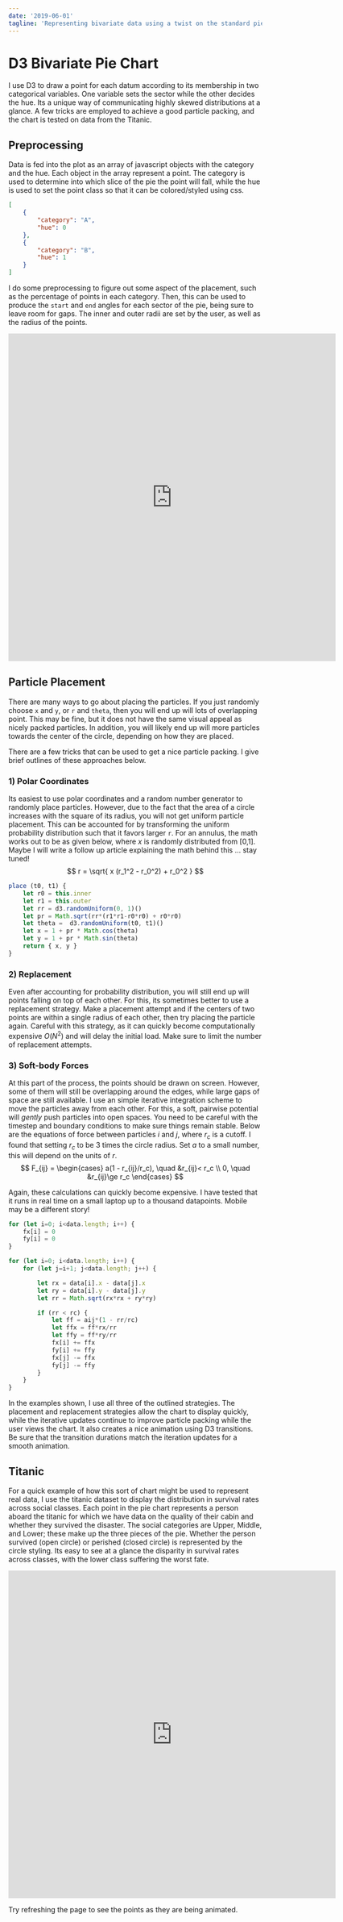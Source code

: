 ```yaml
---
date: '2019-06-01'
tagline: 'Representing bivariate data using a twist on the standard pie chart'
---
```


# D3 Bivariate Pie Chart

I use D3 to draw a point for each datum according to its membership in two categorical variables.
One variable sets the sector while the other decides the hue.
Its a unique way of communicating highly skewed distributions at a glance.
A few tricks are employed to achieve a good particle packing, and the chart is tested on data from the Titanic.

## Preprocessing

Data is fed into the plot as an array of javascript objects with the category and the hue.
Each object in the array represent a point.
The category is used to determine into which slice of the pie the point will fall, while the hue is used to set the point class so that it can be colored/styled using css.

```json
[
    {
        "category": "A",
        "hue": 0
    },
    {
        "category": "B",
        "hue": 1
    }
]
```

I do some preprocessing to figure out some aspect of the placement, such as the percentage of points in each category.
Then, this can be used to produce the `start` and `end` angles for each sector of the pie, being sure to leave room for gaps.
The inner and outer radii are set by the user, as well as the radius of the points.

<iframe src='https://irate-vegetable.surge.sh/' scrolling="no" frameBorder="0" width='650' height='650'></iframe>

## Particle Placement

There are many ways to go about placing the particles.
If you just randomly choose `x` and `y`, or `r` and `theta`, then you will end up will lots of overlapping point.
This may be fine, but it does not have the same visual appeal as nicely packed particles.
In addition, you will likely end up will more particles towards the center of the circle, depending on how they are placed.

There are a few tricks that can be used to get a nice particle packing.
I give brief outlines of these approaches below.

### 1) Polar Coordinates

Its easiest to use polar coordinates and a random number generator to randomly place particles. However, due to the fact that the area of a circle increases with the square of its radius, you will not get uniform particle placement. This can be accounted for by transforming the uniform probability distribution such that it favors larger `r`. For an annulus, the math works out to be as given below, where $x$ is randomly distributed from [0,1]. Maybe I will write a follow up article explaining the math behind this ... stay tuned!
$$
r = \sqrt{ x (r_1^2 - r_0^2) + r_0^2 }
$$

```javascript
place (t0, t1) {
    let r0 = this.inner
    let r1 = this.outer
    let rr = d3.randomUniform(0, 1)()
    let pr = Math.sqrt(rr*(r1*r1-r0*r0) + r0*r0)
    let theta =  d3.randomUniform(t0, t1)()
    let x = 1 + pr * Math.cos(theta)
    let y = 1 + pr * Math.sin(theta)
    return { x, y }
}
```

### 2) Replacement

Even after accounting for probability distribution, you will still end up will points falling on top of each other. For this, its sometimes better to use a replacement strategy. Make a placement attempt and if the centers of two points are within a single radius of each other, then try placing the particle again. Careful with this strategy, as it can quickly become computationally expensive $O(N^2)$ and will delay the initial load. Make sure to limit the number of replacement attempts.

### 3) Soft-body Forces

At this part of the process, the points should be drawn on screen. However, some of them will still be overlapping around the edges, while large gaps of space are still available. I use an simple iterative integration scheme to move the particles away from each other. For this, a soft, pairwise potential will *gently* push particles into open spaces. You need to be careful with the timestep and boundary conditions to make sure things remain stable. Below are the equations of force between particles $i$ and $j$, where $r_c$ is a cutoff. I found that setting $r_c$ to be 3 times the circle radius. Set $a$ to a small number, this will depend on the units of $r$.
$$
F_{ij} = \begin{cases}
 a(1 - r_{ij}/r_c), \quad &r_{ij}< r_c \\
 0, \quad &r_{ij}\ge r_c
 \end{cases}
$$

Again, these calculations can quickly become expensive.
I have tested that it runs in real time on a small laptop up to a thousand datapoints.
Mobile may be a different story!

```javascript
for (let i=0; i<data.length; i++) {
    fx[i] = 0
    fy[i] = 0
}

for (let i=0; i<data.length; i++) {
    for (let j=i+1; j<data.length; j++) {

        let rx = data[i].x - data[j].x
        let ry = data[i].y - data[j].y
        let rr = Math.sqrt(rx*rx + ry*ry)

        if (rr < rc) {
            let ff = aij*(1 - rr/rc)
            let ffx = ff*rx/rr
            let ffy = ff*ry/rr
            fx[i] += ffx
            fy[i] += ffy
            fx[j] -= ffx
            fy[j] -= ffy
        }
    }
}
```

In the examples shown, I use all three of the outlined strategies. The placement and replacement strategies allow the chart to display quickly, while the iterative updates continue to improve particle packing while the user views the chart. It also creates a nice animation using D3 transitions. Be sure that the transition durations match the iteration updates for a smooth animation.

## Titanic

For a quick example of how this sort of chart might be used to represent real data, I use the titanic dataset to display the distribution in survival rates across social classes.
Each point in the pie chart represents a person aboard the titanic for which we have data on the quality of their cabin and whether they survived the disaster.
The social categories are Upper, Middle, and Lower; these make up the three pieces of the pie. Whether the person survived (open circle) or perished (closed circle) is represented by the circle styling. Its easy to see at a glance the disparity in survival rates across classes, with the lower class suffering the worst fate.

<iframe src='https://symptomatic-journey.surge.sh/' scrolling="no" frameBorder="0" width='650' height='650'></iframe>

Try refreshing the page to see the points as they are being animated.